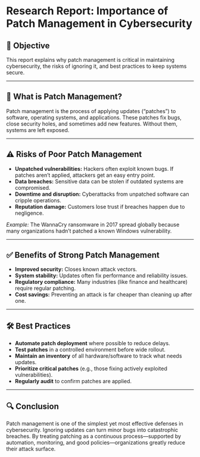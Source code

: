 # Research Report: Importance of Patch Management in Cybersecurity

## 📌 Objective
This report explains why patch management is critical in maintaining cybersecurity, the risks of ignoring it, and best practices to keep systems secure.

---

## 🔧 What is Patch Management?
Patch management is the process of applying updates (“patches”) to software, operating systems, and applications. These patches fix bugs, close security holes, and sometimes add new features. Without them, systems are left exposed.

---

## ⚠️ Risks of Poor Patch Management
- **Unpatched vulnerabilities:** Hackers often exploit known bugs. If patches aren’t applied, attackers get an easy entry point.  
- **Data breaches:** Sensitive data can be stolen if outdated systems are compromised.  
- **Downtime and disruption:** Cyberattacks from unpatched software can cripple operations.  
- **Reputation damage:** Customers lose trust if breaches happen due to negligence.  

*Example:* The WannaCry ransomware in 2017 spread globally because many organizations hadn’t patched a known Windows vulnerability.

---

## ✅ Benefits of Strong Patch Management
- **Improved security:** Closes known attack vectors.  
- **System stability:** Updates often fix performance and reliability issues.  
- **Regulatory compliance:** Many industries (like finance and healthcare) require regular patching.  
- **Cost savings:** Preventing an attack is far cheaper than cleaning up after one.  

---

## 🛠️ Best Practices
- **Automate patch deployment** where possible to reduce delays.  
- **Test patches** in a controlled environment before wide rollout.  
- **Maintain an inventory** of all hardware/software to track what needs updates.  
- **Prioritize critical patches** (e.g., those fixing actively exploited vulnerabilities).  
- **Regularly audit** to confirm patches are applied.  

---

## 🔍 Conclusion
Patch management is one of the simplest yet most effective defenses in cybersecurity. Ignoring updates can turn minor bugs into catastrophic breaches. By treating patching as a continuous process—supported by automation, monitoring, and good policies—organizations greatly reduce their attack surface.

